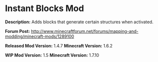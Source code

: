 Instant Blocks Mod
=============
<b>Description:</b> Adds blocks that generate certain structures when activated.

<b>Forum Post:</b> http://www.minecraftforum.net/forums/mapping-and-modding/minecraft-mods/1289100

<b>Released Mod Version:</b> 1.4.7 <b>Minecraft Version:</b> 1.6.2

<b>WIP Mod Version:</b> 1.5 <b>Minecraft Version:</b> 1.7.10
